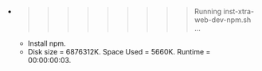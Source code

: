 * >>>>>>>>> Running inst-xtra-web-dev-npm.sh ...
  * Install npm.
  * Disk size = 6876312K. Space Used = 5660K. Runtime = 00:00:00:03.
